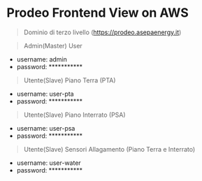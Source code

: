 # Prodeo Frontend View on AWS
> Dominio di terzo livello
(https://prodeo.asepaenergy.it)

> Admin(Master) User
- username: admin
- password: ***********

> Utente(Slave) Piano Terra (PTA)
- username: user-pta
- password: ***********

> Utente(Slave) Piano Interrato (PSA)
- username: user-psa
- password: ***********

> Utente(Slave) Sensori Allagamento (Piano Terra e Interrato)
- username: user-water
- password: ***********